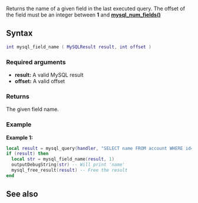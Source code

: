 <pageclass class="#AA7592" subcaption="MTA-MySQL Module"></pageclass>

Returns the name of a given field in the last executed query. The offset of the field must be an integer between **1** and **[mysql\_num\_fields()](/Modules/MTA-MySQL/mysql_num_rows/mysql_num_fields.md "wikilink")**

Syntax
------

``` lua
int mysql_field_name ( MySQLResult result, int offset )
```

### Required arguments

-   **result:** A valid MySQL result
-   **offset:** A valid offset

### Returns

The given field name.

### Example

**Example 1:**

``` lua
local result = mysql_query(handler, "SELECT name FROM account WHERE id='1' LIMIT 1") -- Execute the query
if (result) then
  local str = mysql_field_name(result, 1)
  outputDebugString(str) -- Will print 'name'
  mysql_free_result(result) -- Free the result
end
```

See also
--------
